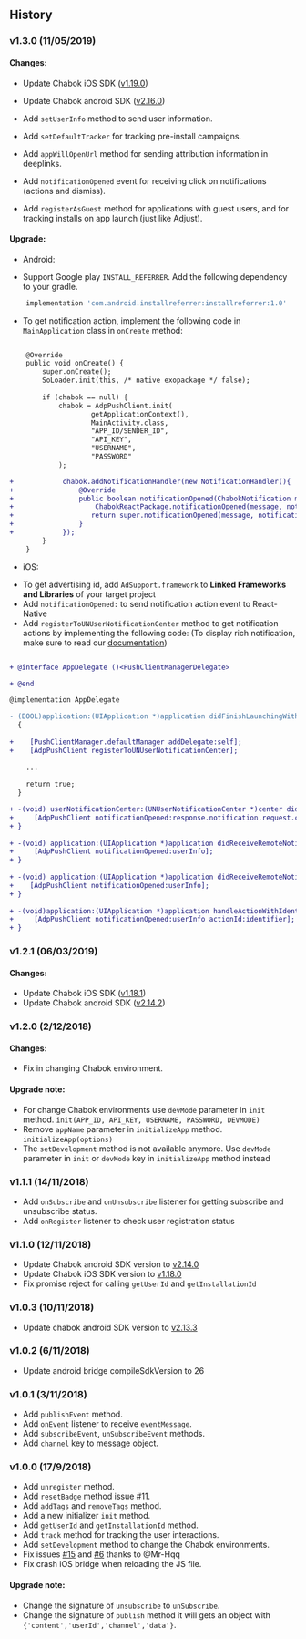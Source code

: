 ## History

### v1.3.0 (11/05/2019)

#### Changes:

- Update Chabok iOS SDK ([v1.19.0](https://github.com/chabokpush/chabok-client-ios/releases/tag/v1.19.0))

- Update Chabok android SDK ([v2.16.0](https://github.com/chabokpush/chabok-client-android/releases/tag/v2.16.0))

- Add `setUserInfo` method to send user information.
- Add `setDefaultTracker` for tracking pre-install campaigns.
- Add `appWillOpenUrl` method for sending attribution information in deeplinks.
- Add `notificationOpened` event for receiving click on notifications (actions and dismiss).
- Add `registerAsGuest` method for applications with guest users, and for tracking installs on app launch (just like Adjust).

#### Upgrade:

* Android: 
- Support Google play `INSTALL_REFERRER`. Add the following dependency to your gradle.

``` groovy
    implementation 'com.android.installreferrer:installreferrer:1.0'
```

- To get notification action, implement the following code in `MainApplication` class in `onCreate` method:

```diff

    @Override
    public void onCreate() {
        super.onCreate();
        SoLoader.init(this, /* native exopackage */ false);
        
        if (chabok == null) {
            chabok = AdpPushClient.init(
                    getApplicationContext(),
                    MainActivity.class,
                    "APP_ID/SENDER_ID",
                    "API_KEY",
                    "USERNAME",
                    "PASSWORD"
            );

+            chabok.addNotificationHandler(new NotificationHandler(){
+                @Override
+                public boolean notificationOpened(ChabokNotification message, ChabokNotificationAction notificationAction) {
+                    ChabokReactPackage.notificationOpened(message, notificationAction);
+                   return super.notificationOpened(message, notificationAction);
+                }
+            });
        }
    }

```

* iOS:

- To get advertising id, add `AdSupport.framework` to  **Linked Frameworks and Libraries** of your target project
- Add `notificationOpened:` to send notification action event to React-Native 
- Add `registerToUNUserNotificationCenter` method to get notification actions by implementing the following code:
(To display rich notification, make sure to read our [documentation]())
```diff

+ @interface AppDelegate ()<PushClientManagerDelegate>

+ @end

@implementation AppDelegate

- (BOOL)application:(UIApplication *)application didFinishLaunchingWithOptions:(NSDictionary *)launchOptions
  {
    
+    [PushClientManager.defaultManager addDelegate:self];
+    [AdpPushClient registerToUNUserNotificationCenter];
  
    ...
    
    return true;
  }

+ -(void) userNotificationCenter:(UNUserNotificationCenter *)center didReceiveNotificationResponse:(UNNotificationResponse *)response withCompletionHandler:(void (^)(void))completionHandler{
+     [AdpPushClient notificationOpened:response.notification.request.content.userInfo actionId:response.actionIdentifier];
+ }
  
+ -(void) application:(UIApplication *)application didReceiveRemoteNotification:(NSDictionary *)userInfo fetchCompletionHandler:(void (^)(UIBackgroundFetchResult))completionHandler{
+     [AdpPushClient notificationOpened:userInfo];
+ }
  
+ -(void) application:(UIApplication *)application didReceiveRemoteNotification:(NSDictionary *)userInfo{
+    [AdpPushClient notificationOpened:userInfo];
+ }
  
+ -(void)application:(UIApplication *)application handleActionWithIdentifier:(NSString *)identifier forRemoteNotification:(NSDictionary *)userInfo completionHandler:(void (^)())completionHandler{
+     [AdpPushClient notificationOpened:userInfo actionId:identifier];
+ }

``` 

### v1.2.1 (06/03/2019)

#### Changes:

- Update Chabok iOS SDK ([v1.18.1](https://github.com/chabokpush/chabok-client-ios/releases/tag/v1.18.1))
- Update Chabok android SDK ([v2.14.2](https://github.com/chabokpush/chabok-client-android/releases/tag/v2.14.2))

### v1.2.0 (2/12/2018)

#### Changes:

- Fix in changing Chabok environment.

#### Upgrade note:

- For change Chabok environments use `devMode` parameter in `init` method.
	`init(APP_ID, API_KEY, USERNAME, PASSWORD, DEVMODE)`
- Remove `appName` parameter in `initializeApp` method.
	`initializeApp(options)`
- The `setDevelopment` method is not available anymore. Use `devMode` parameter in `init` or `devMode` key in `initializeApp` method instead

### v1.1.1 (14/11/2018)
- Add `onSubscribe` and `onUnsubscribe` listener for getting subscribe and unsubscribe status.
- Add `onRegister` listener to check user registration status

### v1.1.0 (12/11/2018)
- Update Chabok android SDK version to [v2.14.0](https://github.com/chabokpush/chabok-client-android/releases/tag/v2.14.0)
- Update Chabok iOS SDK version to [v1.18.0](https://github.com/chabokpush/chabok-client-ios/releases/tag/v1.18.0)
- Fix promise reject for calling `getUserId` and `getInstallationId`

### v1.0.3 (10/11/2018)
- Update chabok android SDK version to [v2.13.3](https://github.com/chabokpush/chabok-client-android/releases/tag/v2.13.3)

### v1.0.2 (6/11/2018)
- Update android bridge compileSdkVersion to 26

### v1.0.1 (3/11/2018)
- Add `publishEvent` method.
- Add `onEvent` listener to receive `eventMessage`.
- Add `subscribeEvent`, `unSubscribeEvent` methods.
- Add `channel` key to message object.

### v1.0.0 (17/9/2018)
- Add `unregister` method.
- Add `resetBadge` method issue #11.
- Add `addTags` and `removeTags` method.
- Add a new initializer `init` method.
- Add `getUserId` and `getInstallationId` method.
- Add `track` method for tracking the user interactions.
- Add `setDevelopment` method to change the Chabok environments.
- Fix issues [#15](https://github.com/chabokpush/chabok-client-rn/issues/15) and [#6](https://github.com/chabokpush/chabok-client-rn/issues/6) thanks to @Mr-Hqq
- Fix crash iOS bridge when reloading the JS file.

#### Upgrade note:
- Change the signature of `unsubscribe` to `unSubscribe`.
- Change the signature of `publish` method it will gets an object with `{'content','userId','channel','data'}`.
